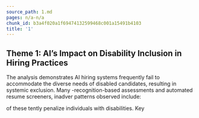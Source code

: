 ```yaml
---
source_path: 1.md
pages: n/a-n/a
chunk_id: b3a4f020a1f69474132599468c001a15491b4103
title: '1'
---
```

## Theme 1: AI’s Impact on Disability Inclusion in Hiring Practices

The analysis demonstrates AI hiring systems frequently fail to accommodate the diverse needs of disabled candidates, resulting in systemic exclusion. Many -recognition-based assessments and automated resume screeners, inadver patterns observed include:

of these tently penalize individuals with disabilities. Key

